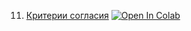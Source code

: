 11. [Критерии согласия](https://mathmechterver.github.io/stat2022/prac11/prac.html)  [![Open In Colab](https://colab.research.google.com/assets/colab-badge.svg)](https://colab.research.google.com/github/mathmechterver/stat2022/blob/master/prac11/prac.ipynb)